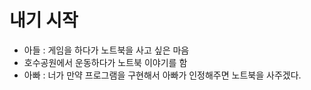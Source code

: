 # 내기 시작
* 아들 : 게임을 하다가 노트북을 사고 싶은 마음
* 호수공원에서 운동하다가 노트북 이야기를 함
* 아빠 : 너가 만약 프로그램을 구현해서 아빠가 인정해주면 노트북을 사주겠다.